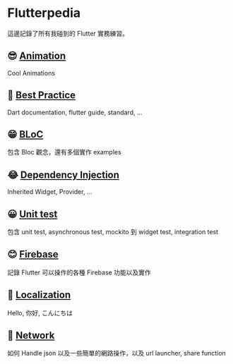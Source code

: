 # Flutterpedia

這邊記錄了所有我碰到的 Flutter 實務練習。



## 😎 [Animation](animation)

Cool Animations



## 🧐 [Best Practice](best_practice)

Dart documentation, flutter guide, standard, ...



## 😁 [BLoC](bloc)

包含 Bloc 觀念，還有多個實作 examples



## 😂 [Dependency Injection](dependency_injection)

Inherited Widget, Provider, ...



## 😀 [Unit test](unit_test)

包含 unit test, asynchronous test, mockito 到 widget test, integration test



## 😊 [Firebase](firebase)

記錄 Flutter 可以操作的各種 Firebase 功能以及實作



## 🤗 [Localization](localization)

Hello, 你好, こんにちは



## 🤔 [Network](network)

如何 Handle json 以及一些簡單的網路操作，以及 url launcher, share function